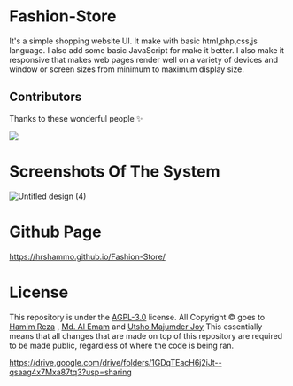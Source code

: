 # Fashion-Store
It's a simple shopping website UI. It make with basic html,php,css,js language. I also add some basic JavaScript for make it better. I also make it responsive that makes web pages render well on a variety of devices and window or screen sizes from minimum to maximum display size.

## Contributors 
Thanks to these wonderful people ✨

<a align="center" href="https://github.com/hrshammo/Fashion-Store/graphs/contributors">
  <img src="https://contrib.rocks/image?repo=hrshammo/Fashion-Store&&max=817" />
</a>

# Screenshots Of The System

![Untitled design (4)](https://user-images.githubusercontent.com/76872754/204106419-2ad57677-db69-4f93-8981-f301586a7127.png)



# Github Page
https://hrshammo.github.io/Fashion-Store/
# License

This repository is under the [AGPL-3.0](LICENSE) license.
All Copyright © goes to  [Hamim Reza](https://github.com/hrshammo) , [Md. Al Emam](https://github.com/alemam242) and [Utsho Majumder Joy](https://github.com/utshojoy1)
This essentially means that all changes that are made on top of this repository are required to be made public, regardless of where the code is being ran.

https://drive.google.com/drive/folders/1GDqTEacH6j2iJt--qsaag4x7Mxa87tq3?usp=sharing
